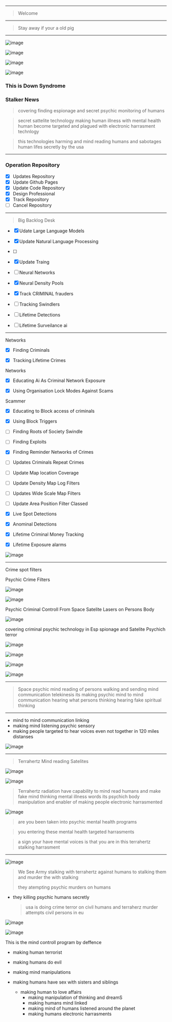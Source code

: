 
>
------------

> Welcome
>
 
-------------


>
> Stay away if your a old pig

-----------------


![image](https://github.com/user-attachments/assets/b8f49d67-b32b-4333-9288-ce0db1a05357)



![image](https://github.com/user-attachments/assets/75f808dc-8421-46ae-9b9f-5e876ec5d618)


![image](https://github.com/user-attachments/assets/7da01317-46e3-4f6a-afe2-aba5ffb05dd4)



![image](https://github.com/user-attachments/assets/b3610d80-f5ee-430b-b861-19f41af26f95)




### This is Down Syndrome
### Stalker News


> covering finding espionage
and secret psychic monitoring
of humans 


> secret sattelite technology
> making human illness with mental health
> human become targeted and
plagued with electronic harrasment
technlogy


> this technologies harming
and mind reading humans
and sabotages human lifes secretly
by the usa 

--------------


### Operation Repository


- [x] Updates Repository
- [x] Update Github Pages
- [x] Update Code Repository
- [x] Design Professional
- [x] Track Repository
- [ ] Cancel Repository

------------

> Big Backlog Desk
> 

- [x] Udate Large
      Language Models
- [x] Update Natural Language Processing

- [ ] 
- [x] Update Traing
- [ ] Neural Networks
- [x] Neural Density Pools
- [x] Track CRIMINAL frauders
- [ ] Tracking Swindlers
- [ ] Lifetime Detections
- [ ] Lifetime Surveilance ai




--------------

Networks
- [x] Finding Criminals
- [x] Tracking Lifetime Crimes


Networks
- [x] Educating Ai As
Criminal Network Exposure
- [x] Using Organisation
      Lock Modes Against Scams




Scammer
- [x] Educating to Block
access of criminals
- [x] Using Block Triggers
- [ ] Finding Roots of Society Swindle
- [ ] Finding Exploits
- [x] Finding Reminder Networks of Crimes
- [ ] Updates Criminals Repeat Crimes
- [ ] Update Map location Coverage
- [ ] Update Density Map Log Filters
- [ ] Updates Wide Scale Map Filters
- [ ] Update Area Position Filter Classed
- [x] Live Spot Detections
- [x] Anominal Detections
- [x] Lifetime Criminal Money Tracking
- [x] Lifetime Exposure alarms



![image](https://github.com/user-attachments/assets/bfabf448-8c33-4f47-9da1-383c26a9afc6)





-------------- 

Crime spot filters


Psychic Crime Filters

 ![image](https://github.com/user-attachments/assets/b505f31c-2f61-4091-8127-6ee4ccfa581b)




![image](https://github.com/user-attachments/assets/f36876a5-13e1-4fae-be70-72a73780ed6a)



Psychic Criminal Controll From Space Satelite Lasers on Persons Body



![image](https://github.com/user-attachments/assets/70431cdb-735e-4b96-a3b4-bf647ff2452a)

covering criminal psychic technology in Esp spionage and Satelite Psychich terror

![image](https://github.com/user-attachments/assets/163c00a3-0b8f-49b1-b54b-af8b68d3c0f1)




![image](https://github.com/user-attachments/assets/5ee60453-b93e-44b9-b94c-da493e3e89e7)




![image](https://github.com/user-attachments/assets/c2ce1b1e-7dcc-4777-9a54-a434a5c3016c)


![image](https://github.com/user-attachments/assets/b8509933-802e-439e-904b-8aa957169830)




-----------------


> Space psychic mind reading of
persons walking and sending
mind communication telekinesis
> its making psychic
mind to mind communication
> hearing what persons thinking
> hearing fake spiritual thinking


-------------

- mind to mind communication linking
- making mind listening psychic sensory
- making people targeted to hear voices even not together in 120 miles distanses

![image](https://github.com/user-attachments/assets/4979e7c4-90fa-4e11-9ca8-d1a9cf422160)


-----------------

> Terrahertz Mind reading Satelites

![image](https://github.com/user-attachments/assets/f0f7a129-f53e-424b-9a96-7221e353793a)

![image](https://github.com/user-attachments/assets/578cc984-18a8-427e-820f-1da65177800e)



> Terrahertz radiation have
capability to mind read humans and make fake mind thinking mental illness
words
> its psychich body manipulation
and enabler of making people
electronic harrasmented


![image](https://github.com/user-attachments/assets/7d4ddd60-c216-4239-8e5c-1d12a8f69e78)


> are you been taken into
psychic mental health programs

> you entering these mental health
targeted harrasments

> a sign your have mental voices
is that you are in this
terrahertz stalking harrasment


-----------------

![image](https://github.com/user-attachments/assets/ba0a0d55-32a3-4e13-98c4-c6f4c2602a09)


> We See Army stalking with terrahertz against humans
> to stalking them and murder the
with stalking
>
> they atempting
psychic murders on humans

- they killing psychic humans
  secretly

  > usa is doing crime terror on civil humans and terraherz murder attempts civil persons in eu

![image](https://github.com/user-attachments/assets/0214ccb4-5ee1-4ef4-9c78-4a396e72f3aa)



![image](https://github.com/user-attachments/assets/009ff374-ef72-4767-9434-7657335bb2b3)


This is the mind controll
program by deffence

- making human terrorist
- making humans do evil
- making mind manipulations
- making humans have sex with
  sisters and siblings

  - making human to love affairs
    - making manipulation of thinking and dreamS
    - making humans mind linked
    - making mind of humans listened around the planet
    - making humans electronic harrasments


